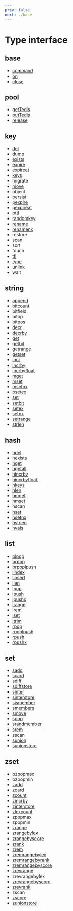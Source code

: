 ```yaml
---
prev: false
next: ./base
---
```


# Type interface

## base

- [command](/api/base.md#command)
- [on](/api/base.md#on)
- [close](/api/base.md#close)

## pool

- [getTedis](/api/pool.md#getTedis)
- [putTedis](/api/pool.md#putTedis)
- [release](/api/pool.md#release)

## key

- [del](/api/key.md#del)
- dump
- [exists](/api/key.md#exists)
- [expire](/api/key.md#expire)
- [expireat](/api/key.md#expireat)
- [keys](/api/key.md#keys)
- migrate
- [move](/api/key.md#move)
- object
- [persist](/api/key.md#persist)
- [pexpire](/api/key.md#pexpire)
- [pexpireat](/api/key.md#pexpireat)
- [pttl](/api/key.md#pttl)
- [randomkey](/api/key.md#randomkey)
- [rename](/api/key.md#rename)
- [renamenx](/api/key.md#renamenx)
- restore
- scan
- sort
- touch
- [ttl](/api/key.md#ttl)
- [type](/api/key.md#type)
- unlink
- wait

## string

- [append](/api/string.md#append)
- bitcount
- bitfield
- bitop
- bitpos
- [decr](/api/string.md#decr)
- [decrby](/api/string.md#decrby)
- [get](/api/string.md#get)
- [getbit](/api/string.md#getbit)
- [getrange](/api/string.md#getrange)
- [getset](/api/string.md#getset)
- [incr](/api/string.md#incr)
- [incrby](/api/string.md#incrby)
- [incrbyfloat](/api/string.md#incrbyfloat)
- [mget](/api/string.md#mget)
- [mset](/api/string.md#mset)
- [msetnx](/api/string.md#msetnx)
- [psetex](/api/string.md#psetex)
- [set](/api/string.md#set)
- [setbit](/api/string.md#setbit)
- [setex](/api/string.md#setex)
- [setnx](/api/string.md#setnx)
- [setrange](/api/string.md#setrange)
- [strlen](/api/string.md#strlen)

## hash

- [hdel](/api/hash.md#hdel)
- [hexists](/api/hash.md#hexists)
- [hget](/api/hash.md#hget)
- [hgetall](/api/hash.md#hgetall)
- [hincrby](/api/hash.md#hincrby)
- [hincrbyfloat](/api/hash.md#hincrbyfloat)
- [hkeys](/api/hash.md#hkeys)
- [hlen](/api/hash.md#hlen)
- [hmget](/api/hash.md#hmget)
- [hmset](/api/hash.md#hmset)
- hscan
- [hset](/api/hash.md#hset)
- [hsetnx](/api/hash.md#hsetnx)
- [hstrlen](/api/hash.md#hstrlen)
- [hvals](/api/hash.md#hvals)

## list

- [blpop](/api/list.md#blpop)
- [brpop](/api/list.md#brpop)
- [brpoplpush](/api/list.md#brpoplpush)
- [lindex](/api/list.md#lindex)
- [linsert](/api/list.md#linsert)
- [llen](/api/list.md#llen)
- [lpop](/api/list.md#lpop)
- [lpush](/api/list.md#lpush)
- [lpushx](/api/list.md#lpushx)
- [lrange](/api/list.md#lrange)
- [lrem](/api/list.md#lrem)
- [lset](/api/list.md#lset)
- [ltrim](/api/list.md#ltrim)
- [rpop](/api/list.md#rpop)
- [rpoplpush](/api/list.md#rpoplpush)
- [rpush](/api/list.md#rpush)
- [rpushx](/api/list.md#rpushx)

## set

- [sadd](/api/set.md#sadd)
- [scard](/api/set.md#scard)
- [sdiff](/api/set.md#sdiff)
- [sdiffstore](/api/set.md#sdiffstore)
- [sinter](/api/set.md#sinter)
- [sinterstore](/api/set.md#sinterstore)
- [sismember](/api/set.md#sismember)
- [smembers](/api/set.md#smembers)
- [smove](/api/set.md#smove)
- [spop](/api/set.md#spop)
- [srandmember](/api/set.md#srandmember)
- [srem](/api/set.md#srem)
- sscan
- [sunion](/api/set.md#sunion)
- [sunionstore](/api/set.md#sunionstore)

## zset

- bzpopmax
- bzpopmin
- [zadd](/api/zset.md#zadd)
- [zcard](/api/zset.md#zcard)
- [zcount](/api/zset.md#zcount)
- [zincrby](/api/zset.md#zincrby)
- [zinterstore](/api/zset.md#zinterstore)
- [zlexcount](/api/zset.md#zlexcount)
- zpopmax
- zpopmin
- [zrange](/api/zset.md#zrange)
- [zrangebylex](/api/zset.md#zrangebylex)
- [zrangebyscore](/api/zset.md#zrangebyscore)
- [zrank](/api/zset.md#zrank)
- [zrem](/api/zset.md#zrem)
- [zremrangebylex](/api/zset.md#zremrangebylex)
- [zremrangebyrank](/api/zset.md#zremrangebyrank)
- [zremrangebyscore](/api/zset.md#zremrangebyscore)
- [zrevrange](/api/zset.md#zrevrange)
- zrevrangebylex
- [zrevrangebyscore](/api/zset.md#zrevrangebyscore)
- [zrevrank](/api/zset.md#zrevrank)
- zscan
- [zscore](/api/zset.md#zscore)
- [zunionstore](/api/zset.md#zunionstore)
